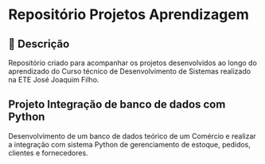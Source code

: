 # Repositório Projetos Aprendizagem

## 📒 Descrição

Repositório criado para acompanhar os projetos desenvolvidos ao longo do aprendizado do Curso técnico de Desenvolvimento de Sistemas realizado na ETE José Joaquim Filho.

## Projeto Integração de banco de dados com Python

Desenvolvimento de um banco de dados teórico de um Comércio e realizar a integração com sistema Python de gerenciamento de estoque, pedidos, clientes e fornecedores.